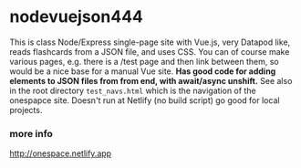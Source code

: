 # nodevuejson444

This is class Node/Express single-page site with Vue.js, very Datapod like, reads flashcards from a JSON file, and uses CSS. You can of course make various pages, e.g. there is a /test page and then link between them, so would be a nice base for a manual Vue site. **Has good code for adding elements to JSON files from from end, with await/async unshift.** See also in the root directory `test_navs.html` which is the navigation of the onespapce site. Doesn't run at Netlify (no build script) go good for local projects.

### more info

http://onespace.netlify.app 